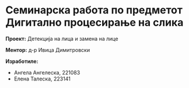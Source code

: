 # Семинарска работа по предметот Дигитално процесирање на слика

**Проект:** Детекција на лица и замена на лице

**Ментор:** д-р Ивица Димитровски

**Изработиле:**
- Ангела Ангелеска, 221083
- Елена Талеска, 223141
